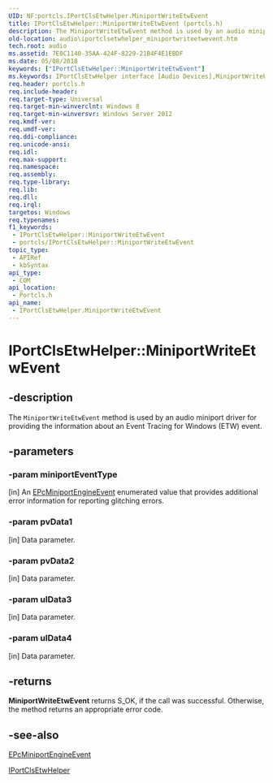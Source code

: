 ```yaml
---
UID: NF:portcls.IPortClsEtwHelper.MiniportWriteEtwEvent
title: IPortClsEtwHelper::MiniportWriteEtwEvent (portcls.h)
description: The MiniportWriteEtwEvent method is used by an audio miniport driver for providing the information about an Event Tracing for Windows (ETW) event.
old-location: audio\iportclsetwhelper_miniportwriteetwevent.htm
tech.root: audio
ms.assetid: 7E0C1140-35AA-424F-8229-21B4F4E1EBDF
ms.date: 05/08/2018
keywords: ["IPortClsEtwHelper::MiniportWriteEtwEvent"]
ms.keywords: IPortClsEtwHelper interface [Audio Devices],MiniportWriteEtwEvent method, IPortClsEtwHelper.MiniportWriteEtwEvent, IPortClsEtwHelper::MiniportWriteEtwEvent, MiniportWriteEtwEvent, MiniportWriteEtwEvent method [Audio Devices], MiniportWriteEtwEvent method [Audio Devices],IPortClsEtwHelper interface, audio.iportclsetwhelper_miniportwriteetwevent, portcls/IPortClsEtwHelper::MiniportWriteEtwEvent
req.header: portcls.h
req.include-header: 
req.target-type: Universal
req.target-min-winverclnt: Windows 8
req.target-min-winversvr: Windows Server 2012
req.kmdf-ver: 
req.umdf-ver: 
req.ddi-compliance: 
req.unicode-ansi: 
req.idl: 
req.max-support: 
req.namespace: 
req.assembly: 
req.type-library: 
req.lib: 
req.dll: 
req.irql: 
targetos: Windows
req.typenames: 
f1_keywords:
 - IPortClsEtwHelper::MiniportWriteEtwEvent
 - portcls/IPortClsEtwHelper::MiniportWriteEtwEvent
topic_type:
 - APIRef
 - kbSyntax
api_type:
 - COM
api_location:
 - Portcls.h
api_name:
 - IPortClsEtwHelper.MiniportWriteEtwEvent
---
```


# IPortClsEtwHelper::MiniportWriteEtwEvent


## -description

The <code>MiniportWriteEtwEvent</code> method is used by an audio miniport driver for providing the information about an Event Tracing for Windows (ETW) event.

## -parameters

### -param miniportEventType 

[in]
An <a href="https://docs.microsoft.com/windows-hardware/drivers/ddi/portcls/ne-portcls-epcminiportengineevent">EPcMiniportEngineEvent</a> enumerated value that provides additional error information for reporting glitching errors.

### -param pvData1 

[in]
Data parameter.

### -param pvData2 

[in]
Data parameter.

### -param ulData3 

[in]
Data parameter.

### -param ulData4 

[in]
Data parameter.

## -returns

<b>MiniportWriteEtwEvent</b> returns S_OK, if the call was successful. Otherwise, the method returns an appropriate error code.

## -see-also

<a href="https://docs.microsoft.com/windows-hardware/drivers/ddi/portcls/ne-portcls-epcminiportengineevent">EPcMiniportEngineEvent</a>



<a href="https://docs.microsoft.com/windows-hardware/drivers/ddi/portcls/nn-portcls-iportclsetwhelper">IPortClsEtwHelper</a>

